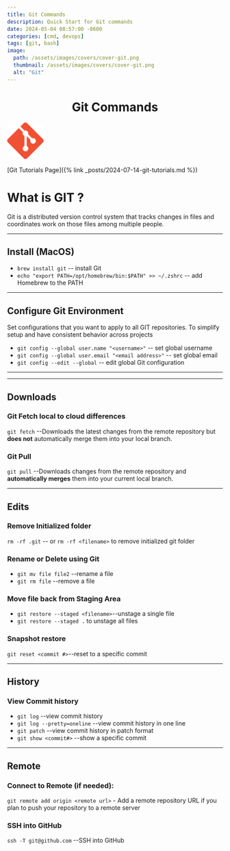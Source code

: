 ```yaml
---
title: Git Commands
description: Quick Start for Git commands
date: 2024-05-04 08:57:00 -0600
categories: [cmd, devops]
tags: [git, bash]
image:
  path: /assets/images/covers/cover-git.png
  thumbnail: /assets/images/covers/cover-git.png
  alt: "Git"
---
```




<h1 style="text-align: center;"> Git Commands</h1>

![Add plugin](/assets/images/content/git-icon.png)

[Git Tutorials Page]({% link _posts/2024-07-14-git-tutorials.md %})

# What is GIT ?

Git is a distributed version control system that tracks changes in files and coordinates work on those files among multiple people.

---

## Install (MacOS)

- `brew install git` -- install Git
- `echo "export PATH=/opt/homebrew/bin:$PATH" >> ~/.zshrc` -- add Homebrew to the PATH

---

## Configure Git Environment

Set configurations that you want to apply to all GIT repositories. To simplify setup and have consistent behavior across projects

- `git config --global user.name "<username>"` -- set global username
- `git config --global user.email "<email address>"` -- set global email
- `git config --edit --global` -- edit global Git configuration

---

---

## **Downloads**

### Git Fetch local to cloud differences

`git fetch` --Downloads the latest changes from the remote repository but **does not** automatically merge them into your local branch.

### Git Pull

`git pull` --Downloads changes from the remote repository and **automatically merges** them into your current local branch.

---

## **Edits**

### Remove Initialized folder

`rm -rf .git` -- or `rm -rf <filename>` to remove initialized git folder

### Rename or Delete using Git

- `git mv file file2` --rename a file
- `git rm file` --remove a file

### Move file back from Staging Area

- `git restore --staged <filename>`--unstage a single file
- `git restore --staged .` to unstage all files

### Snapshot restore

`git reset <commit #>`--reset to a specific commit

---

## **History**

### View Commit history

- `git log` --view commit history
- `git log --pretty=oneline` --view commit history in one line
- `git patch` --view commit history in patch format
- `git show <commit#>` --show a specific commit

---

## **Remote**

### Connect to Remote (if needed):

`git remote add origin <remote url>` - Add a remote repository URL if you plan to push your repository to a remote server

### SSH into GitHub

`ssh -T git@github.com` --SSH into GitHub
